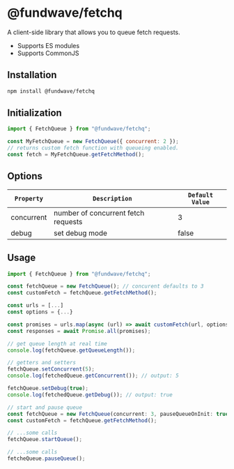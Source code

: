# @fundwave/fetchq

A client-side library that allows you to queue fetch requests.

- Supports ES modules
- Supports CommonJS

## Installation

```sh
npm install @fundwave/fetchq
```

## Initialization

```js
import { FetchQueue } from "@fundwave/fetchq";

const MyFetchQueue = new FetchQueue({ concurrent: 2 });
// returns custom fetch function with queueing enabled.
const fetch = MyFetchQueue.getFetchMethod();
```

## Options

| `Property` | `Description`                       | `Default Value` |
| ---------- | ----------------------------------- | --------------- |
| concurrent | number of concurrent fetch requests | 3               |
| debug      | set debug mode                      | false           |

## Usage

```js
import { FetchQueue } from "@fundwave/fetchq";

const fetchQueue = new FetchQueue(); // concurent defaults to 3
const customFetch = fetchQueue.getFetchMethod();

const urls = [...]
const options = {...}

const promises = urls.map(async (url) => await customFetch(url, options))
const responses = await Promise.all(promises);
```

```js
// get queue length at real time
console.log(fetchQueue.getQueueLength());
```

```js
// getters and setters
fetchQueue.setConcurrent(5);
console.log(fetchedQueue.getConcurrent()); // output: 5

fetchQueue.setDebug(true);
console.log(fetchedQueue.getDebug()); // output: true
```

```js
// start and pause queue
const fetchQueue = new FetchQueue(concurrent: 3, pauseQueueOnInit: true);
const customFetch = fetchQueue.getFetchMethod();

// ...some calls
fetchQueue.startQueue();

// ...some calls
fetcheQueue.pauseQueue();
```